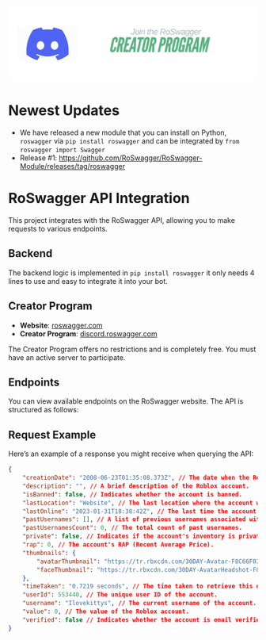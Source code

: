 [![Alt Text](https://raw.githubusercontent.com/RoSwagger/RoSwagger-Module/0e9b13b0d133f68850be905d9079bf2ccb968dd1/CreatorProgram.png)](https://discord.roswagger.com)

# Newest Updates

- We have released a new module that you can install on Python, `roswagger` via `pip install roswagger` and can be integrated by `from roswagger import Swagger`
- Release #1: https://github.com/RoSwagger/RoSwagger-Module/releases/tag/roswagger

# RoSwagger API Integration

This project integrates with the RoSwagger API, allowing you to make requests to various endpoints.

## Backend

The backend logic is implemented in `pip install roswagger` it only needs 4 lines to use and easy to integrate it into your bot.

## Creator Program

- **Website**: [roswagger.com](https://roswagger.com)
- **Creator Program**: [discord.roswagger.com](https://discord.roswagger.com)

The Creator Program offers no restrictions and is completely free. You must have an active server to participate.

## Endpoints

You can view available endpoints on the RoSwagger website. The API is structured as follows:


## Request Example

Here’s an example of a response you might receive when querying the API:

```json
{
    "creationDate": "2008-06-23T01:35:08.373Z", // The date when the Roblox account was created.
    "description": "", // A brief description of the Roblox account.
    "isBanned": false, // Indicates whether the account is banned.
    "lastLocation": "Website", // The last location where the account was active.
    "lastOnline": "2023-01-31T18:38:42Z", // The last time the account was online.
    "pastUsernames": [], // A list of previous usernames associated with the account.
    "pastUsernamesCount": 0, // The total count of past usernames.
    "private": false, // Indicates if the account's inventory is private.
    "rap": 0, // The account's RAP (Recent Average Price).
    "thumbnails": {
        "avatarThumbnail": "https://tr.rbxcdn.com/30DAY-Avatar-F8C66F037ACED3B0255AEBFD956E492C-Png/420/420/Avatar/Png/noFilter", // The URL for the avatar thumbnail.
        "faceThumbnail": "https://tr.rbxcdn.com/30DAY-AvatarHeadshot-F8C66F037ACED3B0255AEBFD956E492C-Png/420/420/AvatarHeadshot/Png/noFilter" // The URL for the face thumbnail.
    },
    "timeTaken": "0.7219 seconds", // The time taken to retrieve this data.
    "userId": 553440, // The unique user ID of the account.
    "username": "Ilovekittys", // The current username of the account.
    "value": 0, // The value of the Roblox account.
    "verified": false // Indicates whether the account is email verified.
}

```
